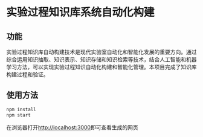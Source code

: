 # 实验过程知识库系统自动化构建

## 功能
实验过程知识库自动构建技术是现代实验室自动化和智能化发展的重要方向。通过综合运用知识抽取、知识表示、知识存储和知识检索等技术，结合人工智能和机器学习方法，可以实现实验过程知识自动化构建和智能化管理。本项目完成了知识库构建过程和验证。

## 使用方法
~~~ bash
npm install
npm start
~~~
在浏览器打开[http://localhost:3000](http://localhost:3000)即可查看生成的网页
